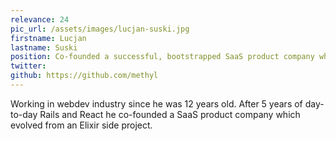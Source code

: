 ```yaml
---
relevance: 24
pic_url: /assets/images/lucjan-suski.jpg
firstname: Lucjan
lastname: Suski
position: Co-founded a successful, bootstrapped SaaS product company which evolved from an Elixir side project.
twitter:
github: https://github.com/methyl
---
```


<p>Working in webdev industry since he was 12 years old. After 5 years of day-to-day Rails and React he co-founded a SaaS product company which evolved from an Elixir side project.
</p>
